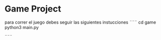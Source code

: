 # Game Project

para correr el juego debes seguir las siguientes instucciones 
¨¨¨
cd game
python3 main.py

¨¨¨
